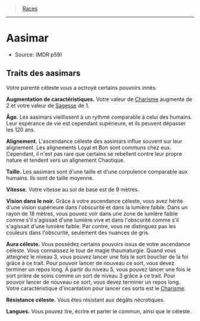 
<!--RaceItem CharismaBonus="2" WisdomBonus="1"-->

> <!--ParentNameLink-->[Races](races_hd.md#races)<!--/ParentNameLink-->

---

# <!--Name-->Aasimar<!--/Name-->

- Source: <!--Source-->(MDR p59)<!--/Source-->

## Traits des aasimars

<!--Description-->

Votre parenté céleste vous a octroyé certains pouvoirs innés.

<!--/Description-->

**Augmentation de caractéristiques.** <!--AbilityScoreIncrease-->Votre valeur de [Charisme] augmente de 2 et votre valeur de [Sagesse] de 1.<!--/AbilityScoreIncrease-->

**Âge.** <!--Age-->Les aasimars vieillissent à un rythme comparable à celui des humains. Leur espérance de vie est cependant supérieure, et ils peuvent dépasser les 120 ans.<!--/Age-->

**Alignement.** <!--Alignment-->L'ascendance céleste des aasimars influe souvent sur leur alignement. Les alignements Loyal et Bon sont communs chez eux. Cependant, il n'est pas rare que certains se rebellent contre leur propre nature et tendent vers un alignement Chaotique.<!--/Alignment-->

**Taille.** <!--Size-->Les aasimars sont d'une taille et d'une corpulence comparable aux humains. Ils sont de taille moyenne.<!--/Size-->

**Vitesse.** <!--Speed-->Votre vitesse au sol de base est de 9 mètres.<!--/Speed-->

**Vision dans le noir.** <!--Darkvision-->Grâce à votre ascendance céleste, vous avez hérité d'une vision supérieure dans l'obscurité et dans la lumière faible. Dans un rayon de 18 mètres, vous pouvez voir dans une zone de lumière faible comme s'il s'agissait d'une lumière vive et dans l'obscurité comme s'il s'agissait d'une lumière faible. Par contre, vous ne distinguez pas les couleurs dans l'obscurité, seulement des nuances de gris.<!--/Darkvision-->

**<!--CelestialAuraKey-->Aura céleste<!--/CelestialAuraKey-->.** <!--CelestialAuraValue-->Vous possédez certains pouvoirs issus de votre ascendance céleste. Vous connaissez le tour de magie thaumaturgie. Quand vous atteignez le niveau 3, vous pouvez lancer une fois le sort bouclier de la foi grâce à ce trait. Pour pouvoir lancer de nouveau ce sort, vous devez terminer un repos long. À partir du niveau 5, vous pouvez lancer une fois le sort prière de soins comme un sort de niveau 3 grâce à ce trait. Pour pouvoir lancer de nouveau ce sort, vous devez terminer un repos long. Votre caractéristique d'incantation pour lancer ces sorts est le [Charisme].<!--/CelestialAuraValue-->

**<!--CelestialResistanceKey-->Résistance céleste<!--/CelestialResistanceKey-->.** <!--CelestialResistanceValue-->Vous êtes résistant aux dégâts nécrotiques.<!--/CelestialResistanceValue-->

**Langues.** <!--Languages-->Vous pouvez lire, écrire et parler le commun, ainsi que le céleste.<!--/Languages-->

<!--/RaceItem-->

[Force]: abilities_strength_hd.md
[Dextérité]: abilities_dexterity_hd.md
[Constitution]: abilities_constitution_hd.md
[Intelligence]: abilities_intelligence_hd.md
[Sagesse]: abilities_wisdom_hd.md
[Charisme]: abilities_charisma_hd.md
[jet de sauvegarde]: abilities_hd.md#jets-de-sauvegarde
[jets de sauvegarde]: abilities_hd.md#jets-de-sauvegarde



